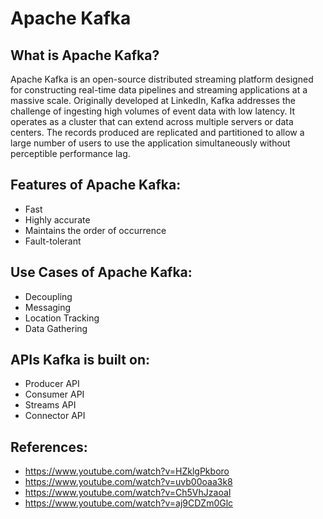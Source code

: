 # Apache Kafka

## What is Apache Kafka?
Apache Kafka is an open-source distributed streaming platform designed for constructing real-time data pipelines and streaming applications at a massive scale.
Originally developed at LinkedIn, Kafka addresses the challenge of ingesting high volumes of event data with low latency. 
It operates as a cluster that can extend across multiple servers or data centers. 
The records produced are replicated and partitioned to allow a large number of users to use the application simultaneously without perceptible performance lag.

## Features of Apache Kafka:
- Fast
- Highly accurate
- Maintains the order of occurrence
- Fault-tolerant

## Use Cases of Apache Kafka:
- Decoupling
- Messaging
- Location Tracking
- Data Gathering

## APIs Kafka is built on:
- Producer API
- Consumer API
- Streams API
- Connector API

## References:
- https://www.youtube.com/watch?v=HZklgPkboro
- https://www.youtube.com/watch?v=uvb00oaa3k8
- https://www.youtube.com/watch?v=Ch5VhJzaoaI
- https://www.youtube.com/watch?v=aj9CDZm0Glc
